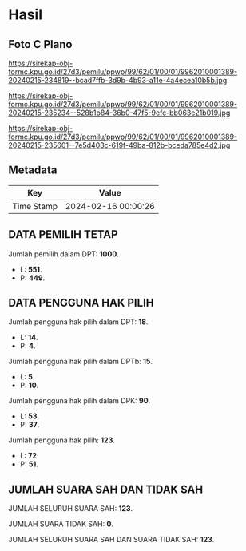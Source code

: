 # Hasil

## Foto C Plano

https://sirekap-obj-formc.kpu.go.id/27d3/pemilu/ppwp/99/62/01/00/01/9962010001389-20240215-234819--bcad7ffb-3d9b-4b93-a11e-4a4ecea10b5b.jpg

https://sirekap-obj-formc.kpu.go.id/27d3/pemilu/ppwp/99/62/01/00/01/9962010001389-20240215-235234--528b1b84-36b0-47f5-9efc-bb063e21b019.jpg

https://sirekap-obj-formc.kpu.go.id/27d3/pemilu/ppwp/99/62/01/00/01/9962010001389-20240215-235601--7e5d403c-619f-49ba-812b-bceda785e4d2.jpg


## Metadata

| Key        | Value               |
| ---------- | ------------------- |
| Time Stamp | 2024-02-16 00:00:26 |


## DATA PEMILIH TETAP

Jumlah pemilih dalam DPT: **1000**.
 * L: **551**.
 * P: **449**.

## DATA PENGGUNA HAK PILIH

Jumlah pengguna hak pilih dalam DPT: **18**.
 * L: **14**.
 * P: **4**.

Jumlah pengguna hak pilih dalam DPTb: **15**.
 * L: **5**.
 * P: **10**.

Jumlah pengguna hak pilih dalam DPK: **90**.
 * L: **53**.
 * P: **37**.

Jumlah pengguna hak pilih: **123**.
 * L: **72**.
 * P: **51**.

## JUMLAH SUARA SAH DAN TIDAK SAH

JUMLAH SELURUH SUARA SAH: **123**.

JUMLAH SUARA TIDAK SAH: **0**.

JUMLAH SELURUH SUARA SAH DAN SUARA TIDAK SAH: **123**.


